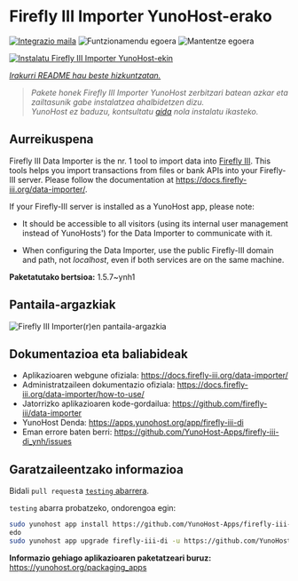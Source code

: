 <!--
Ohart ongi: README hau automatikoki sortu da <https://github.com/YunoHost/apps/tree/master/tools/readme_generator>ri esker
EZ editatu eskuz.
-->

# Firefly III Importer YunoHost-erako

[![Integrazio maila](https://apps.yunohost.org/badge/integration/firefly-iii-di)](https://ci-apps.yunohost.org/ci/apps/firefly-iii-di/)
![Funtzionamendu egoera](https://apps.yunohost.org/badge/state/firefly-iii-di)
![Mantentze egoera](https://apps.yunohost.org/badge/maintained/firefly-iii-di)

[![Instalatu Firefly III Importer YunoHost-ekin](https://install-app.yunohost.org/install-with-yunohost.svg)](https://install-app.yunohost.org/?app=firefly-iii-di)

*[Irakurri README hau beste hizkuntzatan.](./ALL_README.md)*

> *Pakete honek Firefly III Importer YunoHost zerbitzari batean azkar eta zailtasunik gabe instalatzea ahalbidetzen dizu.*  
> *YunoHost ez baduzu, kontsultatu [gida](https://yunohost.org/install) nola instalatu ikasteko.*

## Aurreikuspena

Firefly III Data Importer is the nr. 1 tool to import data into [Firefly III](https://www.firefly-iii.org/). This tools helps you import transactions from files or bank APIs into your
Firefly-III server. Please follow the documentation at https://docs.firefly-iii.org/data-importer/.

If your Firefly-III server is installed as a YunoHost app, please note:

- It should be accessible to all visitors (using its internal user management instead of YunoHosts') for the Data Importer to communicate with it.

- When configuring the Data Importer, use the public Firefly-III domain and path, not *localhost*, even if both services are on the same machine.


**Paketatutako bertsioa:** 1.5.7~ynh1

## Pantaila-argazkiak

![Firefly III Importer(r)en pantaila-argazkia](./doc/screenshots/firefly-iii-di-start-screen.png)

## Dokumentazioa eta baliabideak

- Aplikazioaren webgune ofiziala: <https://docs.firefly-iii.org/data-importer/>
- Administratzaileen dokumentazio ofiziala: <https://docs.firefly-iii.org/data-importer/how-to-use/>
- Jatorrizko aplikazioaren kode-gordailua: <https://github.com/firefly-iii/data-importer>
- YunoHost Denda: <https://apps.yunohost.org/app/firefly-iii-di>
- Eman errore baten berri: <https://github.com/YunoHost-Apps/firefly-iii-di_ynh/issues>

## Garatzaileentzako informazioa

Bidali `pull request`a [`testing` abarrera](https://github.com/YunoHost-Apps/firefly-iii-di_ynh/tree/testing).

`testing` abarra probatzeko, ondorengoa egin:

```bash
sudo yunohost app install https://github.com/YunoHost-Apps/firefly-iii-di_ynh/tree/testing --debug
edo
sudo yunohost app upgrade firefly-iii-di -u https://github.com/YunoHost-Apps/firefly-iii-di_ynh/tree/testing --debug
```

**Informazio gehiago aplikazioaren paketatzeari buruz:** <https://yunohost.org/packaging_apps>
